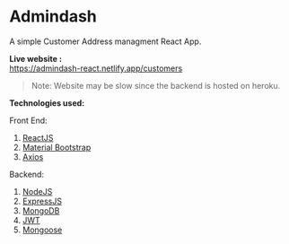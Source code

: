 # Admindash

A simple Customer Address managment React App.

**Live website :**  
https://admindash-react.netlify.app/customers

> Note: Website may be slow since the backend is hosted on heroku.


**Technologies used:**

Front End: 
 1. [ReactJS](https://reactjs.org/)
 2. [Material Bootstrap](https://mdbootstrap.com/)
 3. [Axios](https://github.com/axios/axios)
 
 Backend: 
 
 1. [NodeJS](https://nodejs.org/en/)
 2. [ExpressJS](https://expressjs.com/)
 3. [MongoDB](https://www.mongodb.com/)
 4. [JWT](https://www.npmjs.com/package/jsonwebtoken)
 5. [Mongoose](https://mongoosejs.com/)
